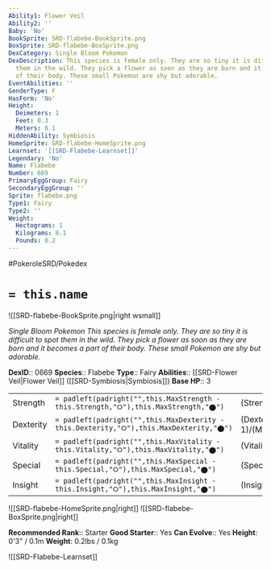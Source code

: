 ```yaml
---
Ability1: Flower Veil
Ability2: ''
Baby: 'No'
BookSprite: SRD-flabebe-BookSprite.png
BoxSprite: SRD-flabebe-BoxSprite.png
DexCategory: Single Bloom Pokemon
DexDescription: This species is female only. They are so tiny it is difficult to spot
  them in the wild. They pick a flower as soon as they are born and it becomes a part
  of their body. These small Pokemon are shy but adorable.
EventAbilities: ''
GenderType: F
HasForm: 'No'
Height:
  Deimeters: 1
  Feet: 0.3
  Meters: 0.1
HiddenAbility: Symbiosis
HomeSprite: SRD-flabebe-HomeSprite.png
Learnset: '[[SRD-Flabebe-Learnset]]'
Legendary: 'No'
Name: Flabebe
Number: 669
PrimaryEggGroup: Fairy
SecondaryEggGroup: ''
Sprite: flabebe.png
Type1: Fairy
Type2: ''
Weight:
  Hectograms: 1
  Kilograms: 0.1
  Pounds: 0.2
---
```


#PokeroleSRD/Pokedex

# `= this.name`

![[SRD-flabebe-BookSprite.png|right wsmall]]

*Single Bloom Pokemon*
*This species is female only. They are so tiny it is difficult to spot them in the wild. They pick a flower as soon as they are born and it becomes a part of their body. These small Pokemon are shy but adorable.*

**DexID**:: 0669
**Species**:: Flabebe
**Type**:: Fairy
**Abilities**:: [[SRD-Flower Veil|Flower Veil]] ([[SRD-Symbiosis|Symbiosis]])
**Base HP**:: 3

|           |                                                                                        |                                          |
| --------- | -------------------------------------------------------------------------------------- | ---------------------------------------- |
| Strength  | `= padleft(padright("",this.MaxStrength - this.Strength,"⭘"),this.MaxStrength,"⬤")`    | (Strength::1)/(MaxStrength::3)   |
| Dexterity | `= padleft(padright("",this.MaxDexterity - this.Dexterity,"⭘"),this.MaxDexterity,"⬤")` | (Dexterity:: 1)/(MaxDexterity::3) |
| Vitality  | `= padleft(padright("",this.MaxVitality - this.Vitality,"⭘"),this.MaxVitality,"⬤")`    | (Vitality::1)/(MaxVitality::3)   |
| Special   | `= padleft(padright("",this.MaxSpecial - this.Special,"⭘"),this.MaxSpecial,"⬤")`       | (Special::2)/(MaxSpecial::4)     |
| Insight   | `= padleft(padright("",this.MaxInsight - this.Insight,"⭘"),this.MaxInsight,"⬤")`       | (Insight::2)/(MaxInsight::5)     |

![[SRD-flabebe-HomeSprite.png|right]]
![[SRD-flabebe-BoxSprite.png|right]]

**Recommended Rank**:: Starter
**Good Starter**:: Yes
**Can Evolve**:: Yes
**Height**: 0'3" / 0.1m
**Weight**: 0.2lbs / 0.1kg

![[SRD-Flabebe-Learnset]]